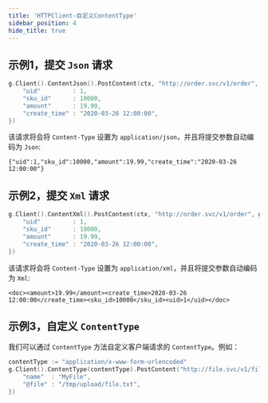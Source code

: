 ```yaml
---
title: 'HTTPClient-自定义ContentType'
sidebar_position: 4
hide_title: true
---
```


## 示例1，提交 `Json` 请求

```go
g.Client().ContentJson().PostContent(ctx, "http://order.svc/v1/order", g.Map{
    "uid"         : 1,
    "sku_id"      : 10000,
    "amount"      : 19.99,
    "create_time" : "2020-03-26 12:00:00",
})
```

该请求将会将 `Content-Type` 设置为 `application/json`，并且将提交参数自动编码为 `Json`:

```
{"uid":1,"sku_id":10000,"amount":19.99,"create_time":"2020-03-26 12:00:00"}
```

## 示例2，提交 `Xml` 请求

```go
g.Client().ContentXml().PostContent(ctx, "http://order.svc/v1/order", g.Map{
    "uid"         : 1,
    "sku_id"      : 10000,
    "amount"      : 19.99,
    "create_time" : "2020-03-26 12:00:00",
})
```

该请求将会将 `Content-Type` 设置为 `application/xml`，并且将提交参数自动编码为 `Xml`:

```
<doc><amount>19.99</amount><create_time>2020-03-26 12:00:00</create_time><sku_id>10000</sku_id><uid>1</uid></doc>
```

## 示例3，自定义 `ContentType`

我们可以通过 `ContentType` 方法自定义客户端请求的 `ContentType`。例如：

```go
contentType := "application/x-www-form-urlencoded"
g.Client().ContentType(contentType).PostContent("http://file.svc/v1/file", g.Map{
    "name"  : "MyFile",
    "@file" : "/tmp/upload/file.txt",
})
```